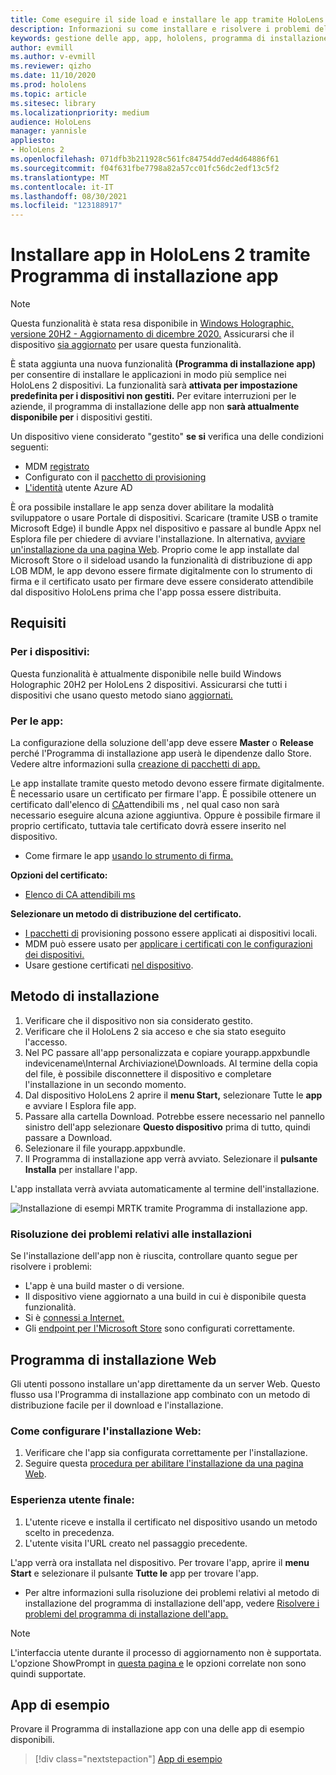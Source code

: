 ```yaml
---
title: Come eseguire il side load e installare le app tramite HoloLens 2 Programma di installazione app
description: Informazioni su come installare e risolvere i problemi delle app con il programma di installazione e il caricamento laterale e installare le app tramite l'interfaccia utente.
keywords: gestione delle app, app, hololens, programma di installazione delle app
author: evmill
ms.author: v-evmill
ms.reviewer: qizho
ms.date: 11/10/2020
ms.prod: hololens
ms.topic: article
ms.sitesec: library
ms.localizationpriority: medium
audience: HoloLens
manager: yannisle
appliesto:
- HoloLens 2
ms.openlocfilehash: 071dfb3b211928c561fc84754dd7ed4d64886f61
ms.sourcegitcommit: f04f631fbe7798a82a57cc01fc56dc2edf13c5f2
ms.translationtype: MT
ms.contentlocale: it-IT
ms.lasthandoff: 08/30/2021
ms.locfileid: "123188917"
---
```

# <a name="install-apps-on-hololens-2-via-app-installer"></a>Installare app in HoloLens 2 tramite Programma di installazione app

> [!NOTE]
> Questa funzionalità è stata resa disponibile in [Windows Holographic, versione 20H2 - Aggiornamento di dicembre 2020.](hololens-release-notes.md) Assicurarsi che il dispositivo [sia aggiornato](hololens-update-hololens.md) per usare questa funzionalità.

È stata aggiunta una nuova funzionalità **(Programma di installazione app)** per consentire di installare le applicazioni in modo più semplice nei HoloLens 2 dispositivi. La funzionalità sarà **attivata per impostazione predefinita per i dispositivi non gestiti.** Per evitare interruzioni per le aziende, il programma di installazione delle app non **sarà attualmente disponibile per** i dispositivi gestiti.  

Un dispositivo viene considerato "gestito" **se si** verifica una delle condizioni seguenti:

- MDM [registrato](hololens-enroll-mdm.md)
- Configurato con il [pacchetto di provisioning](hololens-provisioning.md)
- [L'identità](hololens-identity.md) utente Azure AD

È ora possibile installare le app senza dover abilitare la modalità sviluppatore o usare Portale di dispositivi.  Scaricare (tramite USB o tramite Microsoft Edge) il bundle Appx nel dispositivo e passare al bundle Appx nel Esplora file per chiedere di avviare l'installazione.  In alternativa, [avviare un'installazione da una pagina Web](/windows/msix/app-installer/installing-windows10-apps-web). Proprio come le app installate dal Microsoft Store o il sideload usando la funzionalità di distribuzione di app [](/windows/win32/appxpkg/how-to-sign-a-package-using-signtool) LOB [](/windows/win32/appxpkg/how-to-sign-a-package-using-signtool#security-considerations) MDM, le app devono essere firmate digitalmente con lo strumento di firma e il certificato usato per firmare deve essere considerato attendibile dal dispositivo HoloLens prima che l'app possa essere distribuita.

## <a name="requirements"></a>Requisiti

### <a name="for-your-devices"></a>Per i dispositivi:

Questa funzionalità è attualmente disponibile nelle build Windows Holographic 20H2 per HoloLens 2 dispositivi. Assicurarsi che tutti i dispositivi che usano questo metodo siano [aggiornati.](hololens-update-hololens.md)

### <a name="for-your-apps"></a>Per le app:

La configurazione della soluzione dell'app deve essere **Master** o **Release** perché l'Programma di installazione app userà le dipendenze dallo Store. Vedere altre informazioni sulla [creazione di pacchetti di app.](/windows/msix/app-installer/create-appinstallerfile-vs)

Le app installate tramite questo metodo devono essere firmate digitalmente. È necessario usare un certificato per firmare l'app. È possibile ottenere un certificato dall'elenco di [CA](https://ccadb-public.secure.force.com/microsoft/IncludedCACertificateReportForMSFT)attendibili ms , nel qual caso non sarà necessario eseguire alcuna azione aggiuntiva. Oppure è possibile firmare il proprio certificato, tuttavia tale certificato dovrà essere inserito nel dispositivo.

- Come firmare le app [usando lo strumento di firma.](/windows/win32/appxpkg/how-to-sign-a-package-using-signtool)

**Opzioni del certificato:**

- [Elenco di CA attendibili ms](https://ccadb-public.secure.force.com/microsoft/IncludedCACertificateReportForMSFT)

**Selezionare un metodo di distribuzione del certificato.**

- [I pacchetti di](hololens-provisioning.md) provisioning possono essere applicati ai dispositivi locali.
- MDM può essere usato per [applicare i certificati con le configurazioni dei dispositivi.](/mem/intune/protect/certificates-configure)
- Usare gestione certificati [nel dispositivo](certificate-manager.md).

## <a name="installation-method"></a>Metodo di installazione

1. Verificare che il dispositivo non sia considerato gestito.
1. Verificare che il HoloLens 2 sia acceso e che sia stato eseguito l'accesso.
1. Nel PC passare all'app personalizzata e copiare yourapp.appxbundle indevicename\Internal Archiviazione\Downloads.
    Al termine della copia del file, è possibile disconnettere il dispositivo e completare l'installazione in un secondo momento.
1. Dal dispositivo HoloLens 2 aprire il **menu Start,** selezionare Tutte le **app** e avviare l Esplora file app. 
1. Passare alla cartella Download. Potrebbe essere necessario nel pannello sinistro dell'app selezionare **Questo dispositivo** prima di tutto, quindi passare a Download.
1. Selezionare il file yourapp.appxbundle.
1. Il Programma di installazione app verrà avviato. Selezionare il **pulsante Installa** per installare l'app.

L'app installata verrà avviata automaticamente al termine dell'installazione.

![Installazione di esempi MRTK tramite Programma di installazione app.](images/hololens-app-installer-picture.jpg)

### <a name="troubleshooting-installs"></a>Risoluzione dei problemi relativi alle installazioni

Se l'installazione dell'app non è riuscita, controllare quanto segue per risolvere i problemi:

- L'app è una build master o di versione.
- Il dispositivo viene aggiornato a una build in cui è disponibile questa funzionalità.
- Si è [connessi a Internet.](hololens-network.md)
- Gli [endpoint per l'Microsoft Store](hololens-offline.md) sono configurati correttamente.  

## <a name="web-installer"></a>Programma di installazione Web

Gli utenti possono installare un'app direttamente da un server Web. Questo flusso usa l'Programma di installazione app combinato con un metodo di distribuzione facile per il download e l'installazione.

### <a name="how-to-set-up-web-install"></a>Come configurare l'installazione Web:

1. Verificare che l'app sia configurata correttamente per l'installazione.
1. Seguire questa [procedura per abilitare l'installazione da una pagina Web](/windows/msix/app-installer/installing-windows10-apps-web#how-to-enable-this-on-a-webpage).

### <a name="end-user-experience"></a>Esperienza utente finale:

1. L'utente riceve e installa il certificato nel dispositivo usando un metodo scelto in precedenza.
1. L'utente visita l'URL creato nel passaggio precedente.

L'app verrà ora installata nel dispositivo. Per trovare l'app, aprire il **menu Start** e selezionare il pulsante **Tutte le** app per trovare l'app.

- Per altre informazioni sulla risoluzione dei problemi relativi al metodo di installazione del programma di installazione dell'app, vedere [Risolvere i problemi del programma di installazione dell'app.](/windows/msix/app-installer/troubleshoot-appinstaller-issues)

> [!NOTE]
> L'interfaccia utente durante il processo di aggiornamento non è supportata. L'opzione ShowPrompt in [questa pagina e](/windows/msix/app-installer/update-settings) le opzioni correlate non sono quindi supportate.

## <a name="sample-apps"></a>App di esempio

Provare il Programma di installazione app con una delle app di esempio disponibili. 
> [!div class="nextstepaction"]
> [App di esempio](/windows/mixed-reality/develop/features-and-samples)

